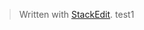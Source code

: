 


> Written with [StackEdit](https://stackedit.io/).
> test1
<!--stackedit_data:
eyJoaXN0b3J5IjpbLTIwNDY0MjQ5MjNdfQ==
-->